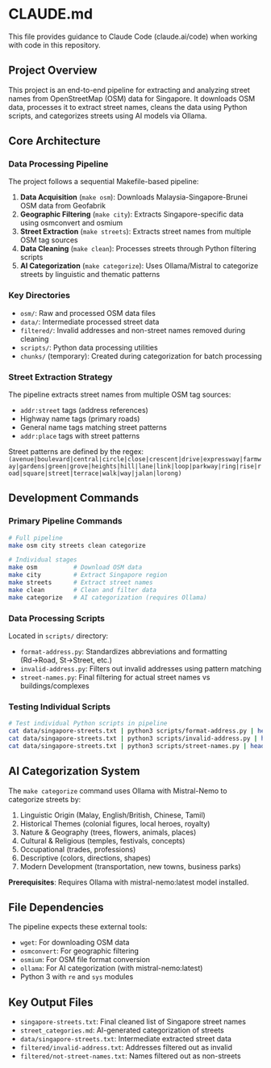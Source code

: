 # CLAUDE.md

This file provides guidance to Claude Code (claude.ai/code) when working with code in this repository.

## Project Overview

This project is an end-to-end pipeline for extracting and analyzing street names from OpenStreetMap (OSM) data for Singapore. It downloads OSM data, processes it to extract street names, cleans the data using Python scripts, and categorizes streets using AI models via Ollama.

## Core Architecture

### Data Processing Pipeline
The project follows a sequential Makefile-based pipeline:

1. **Data Acquisition** (`make osm`): Downloads Malaysia-Singapore-Brunei OSM data from Geofabrik
2. **Geographic Filtering** (`make city`): Extracts Singapore-specific data using osmconvert and osmium
3. **Street Extraction** (`make streets`): Extracts street names from multiple OSM tag sources
4. **Data Cleaning** (`make clean`): Processes streets through Python filtering scripts
5. **AI Categorization** (`make categorize`): Uses Ollama/Mistral to categorize streets by linguistic and thematic patterns

### Key Directories
- `osm/`: Raw and processed OSM data files
- `data/`: Intermediate processed street data
- `filtered/`: Invalid addresses and non-street names removed during cleaning
- `scripts/`: Python data processing utilities
- `chunks/` (temporary): Created during categorization for batch processing

### Street Extraction Strategy
The pipeline extracts street names from multiple OSM tag sources:
- `addr:street` tags (address references)
- Highway name tags (primary roads)  
- General name tags matching street patterns
- `addr:place` tags with street patterns

Street patterns are defined by the regex: `(avenue|boulevard|central|circle|close|crescent|drive|expressway|farmway|gardens|green|grove|heights|hill|lane|link|loop|parkway|ring|rise|road|square|street|terrace|walk|way|jalan|lorong)`

## Development Commands

### Primary Pipeline Commands
```bash
# Full pipeline
make osm city streets clean categorize

# Individual stages
make osm          # Download OSM data
make city         # Extract Singapore region  
make streets      # Extract street names
make clean        # Clean and filter data
make categorize   # AI categorization (requires Ollama)
```

### Data Processing Scripts
Located in `scripts/` directory:
- `format-address.py`: Standardizes abbreviations and formatting (Rd→Road, St→Street, etc.)
- `invalid-address.py`: Filters out invalid addresses using pattern matching
- `street-names.py`: Final filtering for actual street names vs buildings/complexes

### Testing Individual Scripts
```bash
# Test individual Python scripts in pipeline
cat data/singapore-streets.txt | python3 scripts/format-address.py | head -20
cat data/singapore-streets.txt | python3 scripts/invalid-address.py | head -20  
cat data/singapore-streets.txt | python3 scripts/street-names.py | head -20
```

## AI Categorization System

The `make categorize` command uses Ollama with Mistral-Nemo to categorize streets by:
1. Linguistic Origin (Malay, English/British, Chinese, Tamil)
2. Historical Themes (colonial figures, local heroes, royalty)
3. Nature & Geography (trees, flowers, animals, places)
4. Cultural & Religious (temples, festivals, concepts)
5. Occupational (trades, professions)  
6. Descriptive (colors, directions, shapes)
7. Modern Development (transportation, new towns, business parks)

**Prerequisites**: Requires Ollama with mistral-nemo:latest model installed.

## File Dependencies

The pipeline expects these external tools:
- `wget`: For downloading OSM data
- `osmconvert`: For geographic filtering
- `osmium`: For OSM file format conversion  
- `ollama`: For AI categorization (with mistral-nemo:latest)
- Python 3 with `re` and `sys` modules

## Key Output Files

- `singapore-streets.txt`: Final cleaned list of Singapore street names
- `street_categories.md`: AI-generated categorization of streets
- `data/singapore-streets.txt`: Intermediate extracted street data
- `filtered/invalid-address.txt`: Addresses filtered out as invalid
- `filtered/not-street-names.txt`: Names filtered out as non-streets